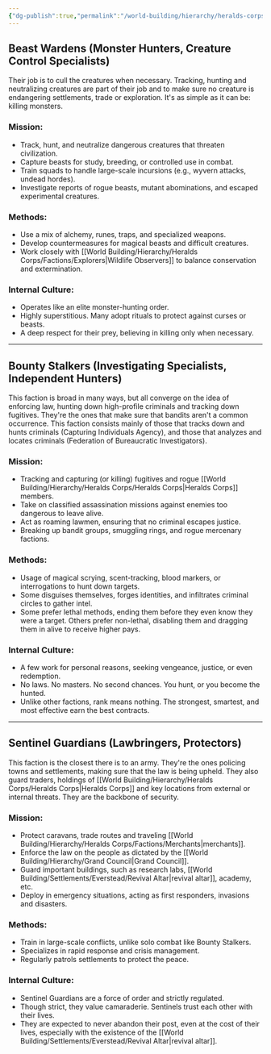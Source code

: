 ```yaml
---
{"dg-publish":true,"permalink":"/world-building/hierarchy/heralds-corps/factions/mercenaries/","created":"2025-02-04T10:33:02.154-05:00","updated":"2025-02-05T00:07:04.309-05:00"}
---
```


## Beast Wardens (Monster Hunters, Creature Control Specialists)
Their job is to cull the creatures when necessary. Tracking, hunting and neutralizing creatures are part of their job and to make sure no creature is endangering settlements, trade or exploration. It's as simple as it can be: killing monsters.

### Mission:
- Track, hunt, and neutralize dangerous creatures that threaten civilization.
- Capture beasts for study, breeding, or controlled use in combat.
- Train squads to handle large-scale incursions (e.g., wyvern attacks, undead hordes).
- Investigate reports of rogue beasts, mutant abominations, and escaped experimental creatures.

### Methods:
- Use a mix of alchemy, runes, traps, and specialized weapons.
- Develop countermeasures for magical beasts and difficult creatures.
- Work closely with [[World Building/Hierarchy/Heralds Corps/Factions/Explorers\|Wildlife Observers]] to balance conservation and extermination.

### Internal Culture:
- Operates like an elite monster-hunting order.
- Highly superstitious. Many adopt rituals to protect against curses or beasts.
- A deep respect for their prey, believing in killing only when necessary.

---
## Bounty Stalkers (Investigating Specialists, Independent Hunters)
This faction is broad in many ways, but all converge on the idea of enforcing law, hunting down high-profile criminals and tracking down fugitives. They're the ones that make sure that bandits aren't a common occurrence. This faction consists mainly of those that tracks down and hunts criminals (Capturing Individuals Agency), and those that analyzes and locates criminals (Federation of Bureaucratic Investigators).

### Mission:
- Tracking and capturing (or killing) fugitives and rogue [[World Building/Hierarchy/Heralds Corps/Heralds Corps\|Heralds Corps]] members.
- Take on classified assassination missions against enemies too dangerous to leave alive.
- Act as roaming lawmen, ensuring that no criminal escapes justice.
- Breaking up bandit groups, smuggling rings, and rogue mercenary factions.

### Methods:
- Usage of magical scrying, scent-tracking, blood markers, or interrogations to hunt down targets.
- Some disguises themselves, forges identities, and infiltrates criminal circles to gather intel.
- Some prefer lethal methods, ending them before they even know they were a target. Others prefer non-lethal, disabling them and dragging them in alive to receive higher pays.

### Internal Culture:
- A few work for personal reasons, seeking vengeance, justice, or even redemption.
- No laws. No masters. No second chances. You hunt, or you become the hunted.
- Unlike other factions, rank means nothing. The strongest, smartest, and most effective earn the best contracts.

---
## Sentinel Guardians (Lawbringers, Protectors)
This faction is the closest there is to an army. They're the ones policing towns and settlements, making sure that the law is being upheld. They also guard traders, holdings of [[World Building/Hierarchy/Heralds Corps/Heralds Corps\|Heralds Corps]] and key locations from external or internal threats. They are the backbone of security.

### Mission:
- Protect caravans, trade routes and traveling [[World Building/Hierarchy/Heralds Corps/Factions/Merchants\|merchants]].
- Enforce the law on the people as dictated by the [[World Building/Hierarchy/Grand Council\|Grand Council]].
- Guard important buildings, such as research labs, [[World Building/Settlements/Everstead/Revival Altar\|revival altar]], academy, etc.
- Deploy in emergency situations, acting as first responders, invasions and disasters.

### Methods:
- Train in large-scale conflicts, unlike solo combat like Bounty Stalkers.
- Specializes in rapid response and crisis management.
- Regularly patrols settlements to protect the peace.

### Internal Culture:
- Sentinel Guardians are a force of order and strictly regulated.
- Though strict, they value camaraderie. Sentinels trust each other with their lives.
- They are expected to never abandon their post, even at the cost of their lives, especially with the existence of the [[World Building/Settlements/Everstead/Revival Altar\|revival altar]].